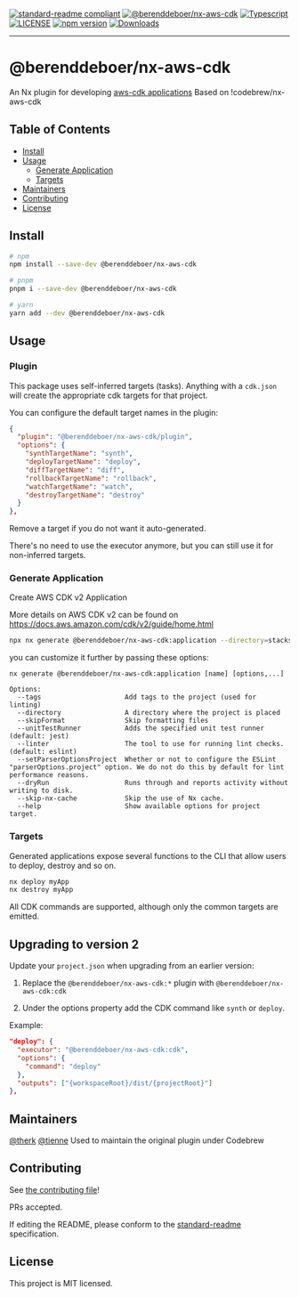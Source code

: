 [![standard-readme compliant](https://img.shields.io/badge/standard--readme-OK-green.svg?style=flat-square)](https://github.com/RichardLitt/standard-readme)
[![@berenddeboer/nx-aws-cdk](https://img.shields.io/badge/%therk-nx--aws--cdk-green)](https://github.com/therk/nx-plugins/tree/master/packages/nx-aws-cdk)
[![Typescript](https://badgen.net/badge/icon/typescript?icon=typescript&label)](https://www.typescriptlang.org/)
[![LICENSE](https://img.shields.io/npm/l/@codebrew/nx-aws-cdk.svg)](https://www.npmjs.com/package/@berenddeboer/nx-aws-cdk)
[![npm version](https://img.shields.io/npm/v/@codebrew/nx-aws-cdk.svg)](https://www.npmjs.com/package/@berenddeboer/nx-aws-cdk)
[![Downloads](https://img.shields.io/npm/dm/@codebrew/nx-aws-cdk.svg)](https://www.npmjs.com/package/@berenddeboer/nx-aws-cdk)

<hr>

# @berenddeboer/nx-aws-cdk

An Nx plugin for developing [aws-cdk applications](https://docs.aws.amazon.com/cdk/latest/guide/home.html)
Based on !codebrew/nx-aws-cdk

## Table of Contents

- [Install](#install)
- [Usage](#usage)
  - [Generate Application](#generate-application)
  - [Targets](#targets)
- [Maintainers](#maintainers)
- [Contributing](#contributing)
- [License](#license)

## Install

```sh
# npm
npm install --save-dev @berenddeboer/nx-aws-cdk

# pnpm
pnpm i --save-dev @berenddeboer/nx-aws-cdk

# yarn
yarn add --dev @berenddeboer/nx-aws-cdk
```

## Usage

### Plugin

This package uses self-inferred targets (tasks). Anything with a
`cdk.json` will create the appropriate cdk targets for that project.

You can configure the default target names in the plugin:

```json
{
  "plugin": "@berenddeboer/nx-aws-cdk/plugin",
  "options": {
	"synthTargetName": "synth",
	"deployTargetName": "deploy",
	"diffTargetName": "diff",
	"rollbackTargetName": "rollback",
	"watchTargetName": "watch",
	"destroyTargetName": "destroy"
  }
},
```

Remove a target if you do not want it auto-generated.

There's no need to use the executor anymore, but you can still use it
for non-inferred targets.

### Generate Application

Create AWS CDK v2 Application

More details on AWS CDK v2 can be found on https://docs.aws.amazon.com/cdk/v2/guide/home.html

```sh
npx nx generate @berenddeboer/nx-aws-cdk:application --directory=stacks/cdk-app --name=cdk-app
```

you can customize it further by passing these options:

```
nx generate @berenddeboer/nx-aws-cdk:application [name] [options,...]

Options:
  --tags                     Add tags to the project (used for linting)
  --directory                A directory where the project is placed
  --skipFormat               Skip formatting files
  --unitTestRunner           Adds the specified unit test runner (default: jest)
  --linter                   The tool to use for running lint checks. (default: eslint)
  --setParserOptionsProject  Whether or not to configure the ESLint "parserOptions.project" option. We do not do this by default for lint performance reasons.
  --dryRun                   Runs through and reports activity without writing to disk.
  --skip-nx-cache            Skip the use of Nx cache.
  --help                     Show available options for project target.
```

### Targets

Generated applications expose several functions to the CLI that allow users to deploy, destroy and so on.

```sh
nx deploy myApp
nx destroy myApp
```

All CDK commands are supported, although only the common targets are emitted.

## Upgrading to version 2

Update your `project.json` when upgrading from an earlier version:

1. Replace the `@berenddeboer/nx-aws-cdk:*` plugin with `@berenddeboer/nx-aws-cdk:cdk`

2. Under the options property add the CDK command like `synth` or `deploy`.

Example:

```json
"deploy": {
  "executor": "@berenddeboer/nx-aws-cdk:cdk",
  "options": {
    "command": "deploy"
  },
  "outputs": ["{workspaceRoot}/dist/{projectRoot}"]
},
```

## Maintainers

[@therk](https://github.com/therk)
[@tienne](https://github.com/tienne) Used to maintain the original plugin under Codebrew

## Contributing

See [the contributing file](../../CONTRIBUTING.md)!

PRs accepted.

If editing the README, please conform to the [standard-readme](https://github.com/RichardLitt/standard-readme) specification.

## License

This project is MIT licensed.
